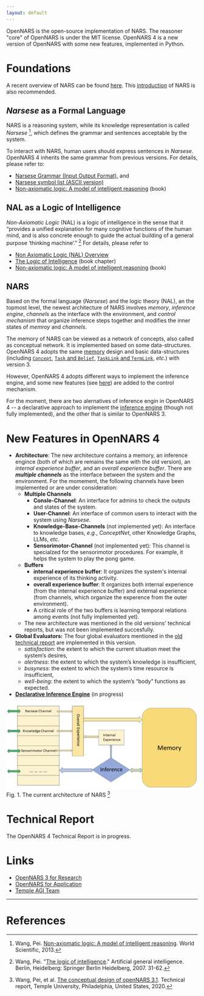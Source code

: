 ```yaml
---
layout: default
---
```


OpenNARS is the open-source implementation of NARS. The reasoner "core" of OpenNARS is under the MIT license. OpenNARS 4 is a new version of OpenNARS with some new features, implemented in Python. 

# Foundations

A recent overview of NARS can be found [here](https://proceedings.mlr.press/v192/wang22a/wang22a.pdf). This [introduction](https://cis.temple.edu/~pwang/NARS-Intro.html) of NARS is also recommended.

## *Narsese* as a Formal Language

NARS is a reasoning system, while its knowledge representation is called *Narsese* [^1], which defines the grammar and sentences acceptable by the system. 

To interact with NARS, human users should express sentences in *Narsese*.
OpenNARS 4 inherits the same grammar from previous versions. For details, please refer to:

 - [Narsese Grammar (Input Output Format)](https://github.com/opennars/opennars/wiki/Narsese-Grammar-(Input-Output-Format)), and 
 - [Narsese symbol list (ASCII version)](https://github.com/opennars/opennars/wiki/Narsese-symbol-list-(ASCII-version))
 - [Non-axiomatic logic: A model of intelligent reasoning](https://www.worldscientific.com/worldscibooks/10.1142/8665#t=aboutBook) (book)

## NAL as a Logic of Intelligence

*Non-Axiomatic Logic* (NAL) is a logic of intelligence in the sense that it “provides a unified explanation for many cognitive functions of the human mind, and is also concrete enough to guide the actual building of a general purpose ‘thinking machine’.” [^2] For details, please refer to
 - [Non Axiomatic Logic (NAL) Overview](https://github.com/opennars/opennars/wiki/Non-Axiomatic-Logic-(NAL),-the-logic-behind-OpenNARS)
 - [The Logic of Intelligence](https://link.springer.com/chapter/10.1007/978-3-540-68677-4_2) (book chapter)
 - [Non-axiomatic logic: A model of intelligent reasoning](https://www.worldscientific.com/worldscibooks/10.1142/8665#t=aboutBook) (book)

## NARS

Based on the formal language (*Narsese*) and the logic theory (NAL), an the topmost level, the newest architecture of NARS involves *memory*, *inference engine*, *channels* as the interface with the environment, and *control mechanism* that organize inference steps together and modifies the inner states of *memroy* and *channels*.

The memory of NARS can be viewed as a network of concepts, also called as conceptual network. It is implemented based on some data-structures.
OpenNARS 4 adopts the same [memory](https://github.com/opennars/opennars/wiki/Memory-Overview) design and basic data-structures (including [`Concept`](https://github.com/opennars/opennars/wiki/Concept-Object:-Content-and-Attributes), [`Task` and `Belief`](https://github.com/opennars/opennars/wiki/Task-and-Belief), [`TaskLink` and `TermLink`](https://github.com/opennars/opennars/wiki/TaskLink-and-TermLink), *etc*.) with version 3. 


However, OpenNARS 4 adopts different ways to implement the inference engine, and some new features (see [here](#New-Features)) are added to the control mechanism.

For the moment, there are two alernatives of inference engin in OpenNARS 4 -- a declarative approach to implement the [inference engine](https://drive.google.com/file/d/1uIjRqeCAU-IRKGo_tNJN8F8ghHI8q1qD/view) (though not fully implemented), and the other that is similar to OpenNARS 3.

# New Features in OpenNARS 4

 - **Architecture**: The new architecture contains a memory, an inference engince (both of which are remains the same with the old version), an *internal experience buffer*, and an *overall experience buffer*. There are ***multiple channels*** as the interface between the system and the environment. For the momement, the following channels have been implemented or are under consideration:
   - **Multiple Channels**
     - **Consle-Channel**: An interface for admins to check the outputs and states of the system.
     - **User-Channel**: An interface of common users to interact with the system using *Narsese*.
     - **Knowledge-Base-Channels** (not implemented yet): An interface to knowledge bases, *e.g.*, *ConceptNet*, other Knowledge Graphs, LLMs, *etc*.
     - **Sensorimotor-Channel** (not implemented yet): This channel is specialzed for the sensorimotor procedures. For example, it helps the system to play the pong game.
   - **Buffers**
     - **internal experience buffer**: It organizes the system's internal experience of its thinking activity.
     - **overall experience buffer**: It organizes both internal experience (from the internal experience buffer) and external experience (from channels, which organize the experence from the outer environment).
     - A critical role of the two buffers is learning temporal relations among events (not fully implemented yet).
   - The new architecture was mentioned in the old versions' technical reports, but was not been implemented succesfully.
 - **Global Evaluators:** The four global evaluators mentioned in the [old technical report](https://cis.temple.edu/tagit/publications/PAGI-TR-11.pdf) are implemented in this version. 
    - *satisfaction*: the extent to which the current situation meet the system’s desires,
    - *alertness*: the extent to which the system’s knowledge is insufficient,
    - *busyness*: the extent to which the system’s time resource is insufficient,
    - *well-being*: the extent to which the system’s “body” functions as expected.
 - **[Declarative Inference Engine](https://drive.google.com/file/d/1uIjRqeCAU-IRKGo_tNJN8F8ghHI8q1qD/view)** (in progress)


![Current architecture of NARS](./assets/img/architecture.png)
Fig. 1. The current architecture of NARS [^3]


# Technical Report

The OpenNARS 4 Technical Report is in progress. 
<!-- Hopefully, it will be published in the near future. -->

# Links

 - [OpenNARS 3 for Research](https://github.com/opennars/opennars)
 - [OpenNARS for Application](https://github.com/opennars/OpenNARS-for-Applications)
 - [Temple AGI Team](https://cis.temple.edu/tagit/)

---

# References

[^1]: Wang, Pei. [Non-axiomatic logic: A model of intelligent reasoning](https://www.worldscientific.com/worldscibooks/10.1142/8665#t=aboutBook). World Scientific, 2013.
[^2]: Wang, Pei. "[The logic of intelligence](https://link.springer.com/chapter/10.1007/978-3-540-68677-4_2)." Artificial general intelligence. Berlin, Heidelberg: Springer Berlin Heidelberg, 2007. 31-62.
[^3]: Wang, Pei, et al. [The conceptual design of openNARS 3.1](https://cis.temple.edu/tagit/publications/PAGI-TR-11.pdf). Technical report, Temple University, Philadelphia, United States, 2020.
<!-- 
Text can be **bold**, _italic_, or ~~strikethrough~~.

[Link to another page](./another-page.html).

There should be whitespace between paragraphs.

There should be whitespace between paragraphs. We recommend including a README, or a file with information about your project.

# Header 1

This is a normal paragraph following a header. GitHub is a code hosting platform for version control and collaboration. It lets you and others work together on projects from anywhere.

## Header 2

> This is a blockquote following a header.
>
> When something is important enough, you do it even if the odds are not in your favor.

### Header 3

```js
// Javascript code with syntax highlighting.
var fun = function lang(l) {
  dateformat.i18n = require('./lang/' + l)
  return true;
}
```

```ruby
# Ruby code with syntax highlighting
GitHubPages::Dependencies.gems.each do |gem, version|
  s.add_dependency(gem, "= #{version}")
end
```

#### Header 4

*   This is an unordered list following a header.
*   This is an unordered list following a header.
*   This is an unordered list following a header.

##### Header 5

1.  This is an ordered list following a header.
2.  This is an ordered list following a header.
3.  This is an ordered list following a header.

###### Header 6

| head1        | head two          | three |
|:-------------|:------------------|:------|
| ok           | good swedish fish | nice  |
| out of stock | good and plenty   | nice  |
| ok           | good `oreos`      | hmm   |
| ok           | good `zoute` drop | yumm  |

### There's a horizontal rule below this.

* * *

### Here is an unordered list:

*   Item foo
*   Item bar
*   Item baz
*   Item zip

### And an ordered list:

1.  Item one
1.  Item two
1.  Item three
1.  Item four

### And a nested list:

- level 1 item
  - level 2 item
  - level 2 item
    - level 3 item
    - level 3 item
- level 1 item
  - level 2 item
  - level 2 item
  - level 2 item
- level 1 item
  - level 2 item
  - level 2 item
- level 1 item

### Small image

![Octocat](https://github.githubassets.com/images/icons/emoji/octocat.png)

### Large image

![Branching](https://guides.github.com/activities/hello-world/branching.png)


### Definition lists can be used with HTML syntax.

<dl>
<dt>Name</dt>
<dd>Godzilla</dd>
<dt>Born</dt>
<dd>1952</dd>
<dt>Birthplace</dt>
<dd>Japan</dd>
<dt>Color</dt>
<dd>Green</dd>
</dl>

```
Long, single-line code blocks should not wrap. They should horizontally scroll if they are too long. This line should be long enough to demonstrate this.
```

```
The final element.
``` -->